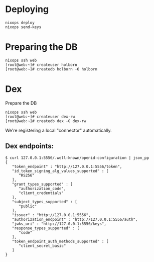 # Deploying

```
nixops deploy
nixops send-keys
```

# Preparing the DB

```
nixops ssh web
[root@web:~]# createuser holborn
[root@web:~]# createdb holborn -O holborn
```


# Dex

Prepare the DB

```
nixops ssh web
[root@web:~]# createuser dex-rw
[root@web:~]# createdb dex -O dex-rw
```

We're registering a local "connector" automatically.


## Dex endpoints:

```
$ curl 127.0.0.1:5556/.well-known/openid-configuration | json_pp
{
   "token_endpoint" : "http://127.0.0.1:5556/token",
   "id_token_signing_alg_values_supported" : [
      "RS256"
   ],
   "grant_types_supported" : [
      "authorization_code",
      "client_credentials"
   ],
   "subject_types_supported" : [
      "public"
   ],
   "issuer" : "http://127.0.0.1:5556",
   "authorization_endpoint" : "http://127.0.0.1:5556/auth",
   "jwks_uri" : "http://127.0.0.1:5556/keys",
   "response_types_supported" : [
      "code"
   ],
   "token_endpoint_auth_methods_supported" : [
      "client_secret_basic"
   ]
}
```
